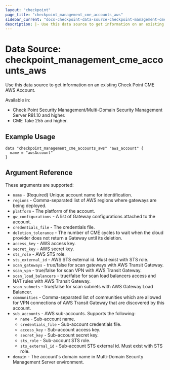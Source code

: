 ```yaml
---
layout: "checkpoint"
page_title: "checkpoint_management_cme_accounts_aws"
sidebar_current: "docs-checkpoint-data-source-checkpoint-management-cme-accounts-aws"
description: |- Use this data source to get information on an existing Check Point CME AWS Account.
---
```


# Data Source: checkpoint_management_cme_accounts_aws

Use this data source to get information on an existing Check Point CME AWS Account.

Available in:

- Check Point Security Management/Multi-Domain Security Management Server R81.10 and higher.
- CME Take 255 and higher.

## Example Usage

```hcl
data "checkpoint_management_cme_accounts_aws" "aws_account" {
  name = "awsAccount"
}
```

## Argument Reference

These arguments are supported:

* `name` - (Required) Unique account name for identification.
* `regions` - Comma-separated list of AWS regions where gateways are being deployed.
* `platform` - The platform of the account.
* `gw_configurations` - A list of Gateway configurations attached to the account.
* `credentials_file` - The credentials file.
* `deletion_tolerance` - The number of CME cycles to wait when the cloud provider does not return a Gateway until its
  deletion.
* `access_key` - AWS access key.
* `secret_key` - AWS secret key.
* `sts_role` - AWS STS role.
* `sts_external_id` - AWS STS external id. Must exist with STS role.
* `scan_gateways` - true/false for scan gateways with AWS Transit Gateway.
* `scan_vpn` - true/false for scan VPN with AWS Transit Gateway.
* `scan_load_balancers` - true/false for scan load balancers access and NAT rules with AWS Transit Gateway.
* `scan_subnets` - true/false for scan subnets with AWS Gateway Load Balancer.
* `communities` - Comma-separated list of communities which are allowed for VPN connections of AWS Transit Gateway that
  are discovered by this account.
* `sub_accounts` - AWS sub-accounts. Supports the following:
    * `name` - Sub-account name.
    * `credentials_file` - Sub-account credentials file.
    * `access_key` - Sub-account access key.
    * `secret_key` - Sub-account secret key.
    * `sts_role` - Sub-account STS role.
    * `sts_external_id` - Sub-account STS external id. Must exist with STS role.
* `domain` - The account's domain name in Multi-Domain Security Management Server environment.

